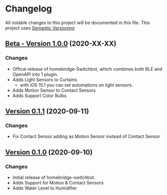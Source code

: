 # Changelog

All notable changes to this project will be documented in this file. This project uses [Semantic Versioning](https://semver.org/)

## [Beta - Version 1.0.0](https://github.com/OpenWonderLabs/homebridge-switchbot/releases/tag/v1.0.0) (2020-XX-XX)

### Changes

- Offical release of homebridge-Switchbot, which combines both BLE and OpenAPI into 1 plugin.
- Adds Light Sensors to Curtains
    - with iOS 15.1 you can set automations on light sensors.
- Adds Motion Sensor to Contact Sensors
- Adds Support Color Bulbs

## [Version 0.1.1](https://github.com/OpenWonderLabs/homebridge-switchbot/releases/tag/v0.1.1) (2020-09-11)

### Changes

- Fix Contact Sensor adding as Motion Sensor instead of Contact Sensor

## [Version 0.1.0](https://github.com/OpenWonderLabs/homebridge-switchbot/releases/tag/v0.1.0) (2020-09-10)

### Changes

- Initial release of homebridge-switchbot.
- Adds Support for Motion & Contact Sensors
- Adds Water Level to Humidifier